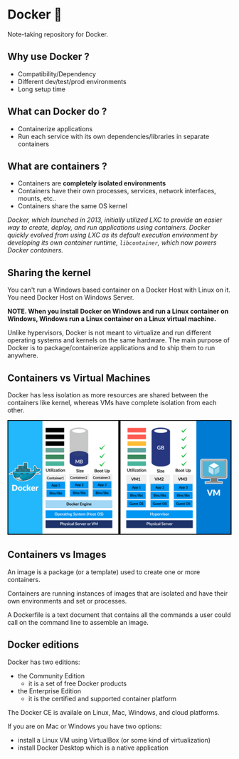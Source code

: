 # Docker 🐳

Note-taking repository for Docker. 

## Why use Docker ?

- Compatibility/Dependency
- Different dev/test/prod environments
- Long setup time

## What can Docker do ?

- Containerize applications
- Run each service with its own dependencies/libraries in separate containers

## What are containers ?

- Containers are **completely isolated environments**
- Containers have their own processes, services, network interfaces, mounts, etc..
- Containers share the same OS kernel

*Docker, which launched in 2013, initially utilized LXC to provide an easier way to create, deploy, and run applications using containers.  Docker quickly evolved from using LXC as its default execution environment by developing its own container runtime, ```libcontainer```, which now powers Docker containers.*

## Sharing the kernel

You can't run a Windows based container on a Docker Host with Linux on it. You need Docker Host on Windows Server.

**NOTE. When you install Docker on Windows and run a Linux container on Windows, Windows run a Linux container on a Linux virtual machine.**

Unlike hypervisors, Docker is not meant to virtualize and run different operating systems and kernels on the same hardware. The main purpose of Docker is to package/containerize applications and to ship them to run anywhere.

## Containers vs Virtual Machines

Docker has less isolation as more resources are shared between the containers like kernel, whereas VMs have complete isolation from each other.

![Containers VS Virtual Machines](./images/containers_vs_vms.png)

## Containers vs Images

An image is a package (or a template) used to create one or more containers. 

Containers are running instances of images that are isolated and have their own environments and set or processes.

A Dockerfile is a text document that contains all the commands a user could call on the command line to assemble an image.

## Docker editions

Docker has two editions:
- the Community Edition
    - it is a set of free Docker products
- the Enterprise Edition
    - it is the certified and supported container platform

The Docker CE is availale on Linux, Mac, Windows, and cloud platforms.

If you are on Mac or Windows you have two options:
- install a Linux VM using VirtualBox (or some kind of virtualization)
- install Docker Desktop which is a native application 



